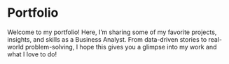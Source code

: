 # Portfolio
Welcome to my portfolio! Here, I’m sharing some of my favorite projects, insights, and skills as a Business Analyst. From data-driven stories to real-world problem-solving, I hope this gives you a glimpse into my work and what I love to do!

